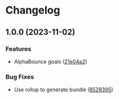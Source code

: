 # Changelog

## 1.0.0 (2023-11-02)


### Features

* AlphaBounce goals ([21e04a2](https://github.com/Zenoo/twinoid-goals/commit/21e04a28e1b22a5dd5e09b4a1b8630f124721687))


### Bug Fixes

* Use rollup to generate bundle ([8528395](https://github.com/Zenoo/twinoid-goals/commit/8528395a761ba9ffd143331612691b792316d838))
